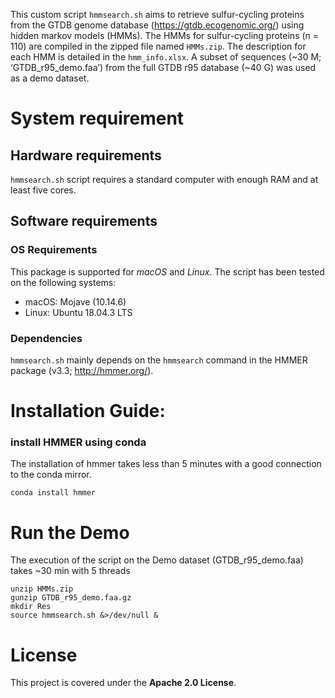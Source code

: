 This custom script `hmmsearch.sh` aims to retrieve sulfur-cycling proteins from the GTDB genome database (https://gtdb.ecogenomic.org/) using hidden markov models (HMMs). The HMMs for sulfur-cycling proteins (n = 110) are compiled in the zipped file named `HMMs.zip`. The description for each HMM is detailed in the `hmm_info.xlsx`.  A subset of sequences (~30 M; ‘GTDB_r95_demo.faa’) from the full GTDB r95 database (~40 G) was used as a demo dataset. 


# System requirement
## Hardware requirements
`hmmsearch.sh` script requires a standard computer with enough RAM and at least five cores.

## Software requirements
### OS Requirements
This package is supported for *macOS* and *Linux*. The script has been tested on the following systems:
+ macOS: Mojave (10.14.6)
+ Linux: Ubuntu 18.04.3 LTS

### Dependencies
`hmmsearch.sh` mainly depends on the `hmmsearch` command in the HMMER package (v3.3; http://hmmer.org/).


# Installation Guide:

### install HMMER using conda
The installation of hmmer takes less than 5 minutes with a good connection to the conda mirror.
```
conda install hmmer
```


# Run the Demo
The execution of the script on the Demo dataset (GTDB_r95_demo.faa) takes ~30 min with 5 threads
```
unzip HMMs.zip
gunzip GTDB_r95_demo.faa.gz
mkdir Res
source hmmsearch.sh &>/dev/null &
```

# License
This project is covered under the **Apache 2.0 License**.

